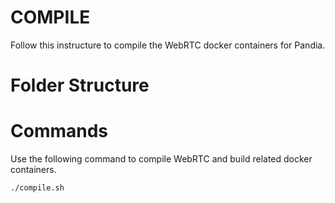 COMPILE
===

Follow this instructure to compile the WebRTC docker containers for Pandia.


Folder Structure
===


Commands
===
Use the following command to compile WebRTC and build related docker containers.

```bash
./compile.sh
```

